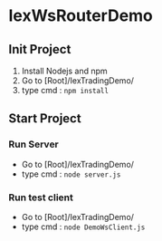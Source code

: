 # IexWsRouterDemo

## Init Project
1. Install Nodejs and npm 
2. Go to [Root]/IexTradingDemo/ 
3. type cmd : ``npm install``

## Start Project

### Run Server
* Go to [Root]/IexTradingDemo/ 
* type cmd : ``node server.js``

### Run test client
* Go to [Root]/IexTradingDemo/ 
* type cmd : ``node DemoWsClient.js``

